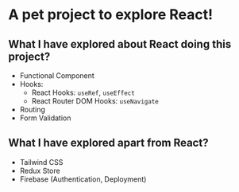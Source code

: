 # A pet project to explore React!

## What I have explored about React doing this project?

- Functional Component
- Hooks:
    - React Hooks: `useRef`, `useEffect`
    - React Router DOM Hooks: `useNavigate`
- Routing
- Form Validation

## What I have explored apart from React?
- Tailwind CSS
- Redux Store
- Firebase (Authentication, Deployment)
